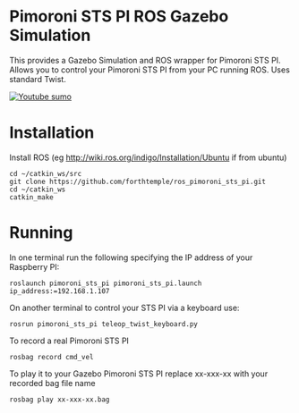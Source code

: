 # Pimoroni STS PI ROS Gazebo Simulation

This provides a Gazebo Simulation and ROS wrapper for Pimoroni STS PI.  Allows you to control your Pimoroni STS PI from your PC running ROS. Uses standard Twist. 


[![Youtube sumo](http://forthtemple.com/pimoroni/pimoroniyoutube.jpg)](https://www.youtube.com/watch?v=zDb48-HvZDI) 


# Installation
Install ROS (eg http://wiki.ros.org/indigo/Installation/Ubuntu if from ubuntu)

```
cd ~/catkin_ws/src
git clone https://github.com/forthtemple/ros_pimoroni_sts_pi.git
cd ~/catkin_ws
catkin_make 
```
# Running
In one terminal run the following specifying the IP address of your Raspberry PI:
```
roslaunch pimoroni_sts_pi pimoroni_sts_pi.launch ip_address:=192.168.1.107
```
On another terminal to control your STS PI via a keyboard use:
```
rosrun pimoroni_sts_pi teleop_twist_keyboard.py
```

To record a real Pimoroni STS PI
```
rosbag record cmd_vel
```
To play it to your Gazebo Pimoroni STS PI replace xx-xxx-xx with your recorded bag file name
```
rosbag play xx-xxx-xx.bag
```
